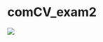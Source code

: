 # comCV_exam2


<p align="centor">
<img src="https://github.com/user-attachments/assets/588d5148-6a7e-46d8-b4f4-866fc93013da">
</p>
